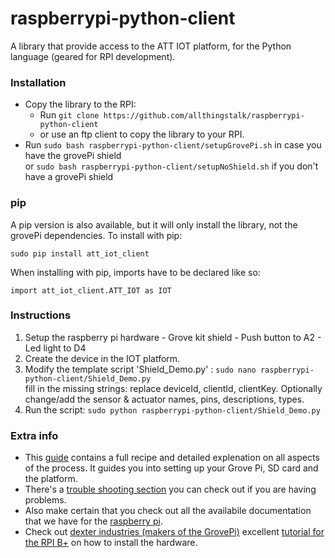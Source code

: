 raspberrypi-python-client
==========

A library that provide access to the ATT IOT platform, for the Python language (geared for RPI development).

<!--

### flavours
There are 2 flavours of the IOT library. Use a library according to your needs.
  1. regular: The RPI will act as a single device, directly connected to the IOT platform. You are responsible for creating the device manually on the platform, any assets can be created through the script.
  2. gateway: The RPI will function as a gateway for other devices, which communicate with the gateway-RPI through xbee modules. Devices and their assets are automatically created whenever a new xbee device connects to the gateway.


### Dependencies
  1. The library depend on the [paho.mqtt.client module](http://eclipse.org/paho/clients/python/).
  


  2. the demo template script for the gateway also relies on:
    - [pyserial] (http://pyserial.sourceforge.net/)
	- [python-xbee] (https://code.google.com/p/python-xbee/)

-->

### Installation
- Copy the library to the RPI:
	- Run `git clone https://github.com/allthingstalk/raspberrypi-python-client`
	- or use an ftp client to copy the library to your RPI.
- Run `sudo bash raspberrypi-python-client/setupGrovePi.sh`  in case you have the grovePi shield  
or `sudo bash raspberrypi-python-client/setupNoShield.sh` if you don't have a grovePi shield

### pip
A pip version is also available, but it will only install the library, not the grovePi dependencies. To install with pip:

`sudo pip install att_iot_client`

When installing with pip, imports have to be declared like so:

`import att_iot_client.ATT_IOT as IOT`


### Instructions

  1. Setup the raspberry pi hardware
    - Grove kit shield
    - Push button to A2
    - Led light to D4
  2. Create the device in the IOT platform.
  3. Modify the template script 'Shield_Demo.py' : `sudo nano raspberrypi-python-client/Shield_Demo.py`  
fill in the missing strings: replace deviceId, clientId, clientKey. Optionally change/add the sensor & actuator names, pins, descriptions, types. 
  4. Run the script: `sudo python raspberrypi-python-client/Shield_Demo.py`


### Extra info

- This [guide](http://docs.AllThingsTalk.io/kits/linux-raspberry-pi/stepbystep/) contains a full recipe and detailed explenation on all aspects of the process. It guides you into setting up your Grove Pi, SD card and the platform.
- There's a [trouble shooting section](http://docs.AllThingsTalk.io/kits/linux-raspberry-pi/troubleshooting/) you can check out if you are having problems.
- Also make certain that you check out all the availabile documentation that we have for the [raspberry pi](http://docs.AllThingsTalk.io/kits/linux-raspberry-pi/).
- Check out [dexter industries (makers of the GrovePi)](http://www.dexterindustries.com/GrovePi/) excellent [tutorial for the RPI B+](http://www.dexterindustries.com/GrovePi/get-started-with-the-grovepi/raspberry-pi-model-b-grovepi/) on how to install the hardware.
